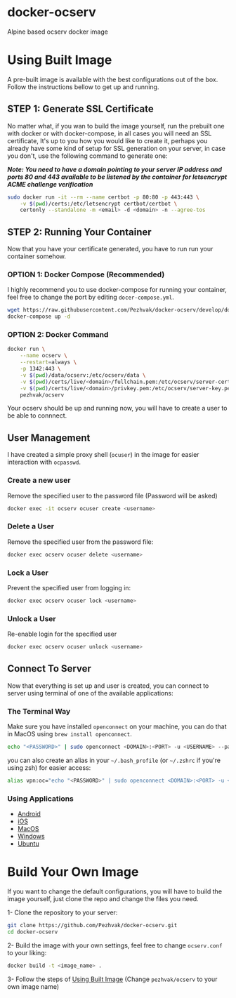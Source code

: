 # docker-ocserv
Alpine based ocserv docker image


# Using Built Image
A pre-built image is available with the best configurations out of the box. Follow the instructions bellow to get up and running.

## STEP 1: Generate SSL Certificate
No matter what, if you wan to build the image yourself, run the prebuilt one with docker or with docker-compose, in all cases you will need
an SSL certificate, It's up to you how you would like to create it, perhaps you already have some kind of setup for SSL generation on your server,
in case you don't, use the following command to generate one:

***Note: You need to have a domain pointing to your server IP address and ports 80 and 443 available to be listened by the container for
letsencrypt ACME challenge verification***

```BASH
sudo docker run -it --rm --name certbot -p 80:80 -p 443:443 \
    -v $(pwd)/certs:/etc/letsencrypt certbot/certbot \
    certonly --standalone -m <email> -d <domain> -n --agree-tos
```

## STEP 2: Running Your Container
Now that you have your certificate generated, you have to run run your container somehow.

### OPTION 1: Docker Compose (Recommended)

I highly recommend you to use docker-compose for running your container, feel free to change the port by editing `docer-compose.yml`.

```BASH
wget https://raw.githubusercontent.com/Pezhvak/docker-ocserv/develop/docker-compose.yml
docker-compose up -d
```

### OPTION 2: Docker Command
```BASH
docker run \
    --name ocserv \
    --restart=always \
    -p 1342:443 \
    -v $(pwd)/data/ocserv:/etc/ocserv/data \
    -v $(pwd)/certs/live/<domain>/fullchain.pem:/etc/ocserv/server-cert.pem \
    -v $(pwd)/certs/live/<domain>/privkey.pem:/etc/ocserv/server-key.pem \
    pezhvak/ocserv 
```

Your ocserv should be up and running now, you will have to create a user to be able to connnect.

## User Management
I have created a simple proxy shell (`ocuser`) in the image for easier interaction with `ocpasswd`.

### Create a new user

Remove the specified user to the password file (Password will be asked)
```BASH
docker exec -it ocserv ocuser create <username>
```

### Delete a User

Remove the specified user from the password file:
```BASH
docker exec ocserv ocuser delete <username>
```

### Lock a User

Prevent the specified user from logging in:
```BASH
docker exec ocserv ocuser lock <username>
```

### Unlock a User

Re-enable login for the specified user
```BASH
docker exec ocserv ocuser unlock <username>
```

## Connect To Server

Now that everything is set up and user is created, you can connect to server using terminal of one of the available applications:

### The Terminal Way
Make sure you have installed `openconnect` on your machine, you can do that in MacOS using `brew install openconnect`.

```BASH
echo "<PASSWORD>" | sudo openconnect <DOMAIN>:<PORT> -u <USERNAME> --passwd-on-stdin
```
you can also create an alias in your `~/.bash_profile` (or `~/.zshrc` if you're using zsh) for easier access:

```BASH
alias vpn:oc="echo "<PASSWORD>" | sudo openconnect <DOMAIN>:<PORT> -u <USERNAME> --passwd-on-stdin"
```

### Using Applications
- [Android](https://play.google.com/store/apps/details?id=com.cisco.anyconnect.vpn.android.avf&hl=en&gl=US)
- [iOS](https://apps.apple.com/us/app/cisco-anyconnect/id1135064690)
- [MacOS](https://www.cisco.com/c/en/us/support/docs/smb/routers/cisco-rv-series-small-business-routers/smb5642-install-cisco-anyconnect-secure-mobility-client-on-a-mac-com-rev1.html)
- [Windows](https://www.cisco.com/c/en/us/support/docs/smb/routers/cisco-rv-series-small-business-routers/smb5686-install-cisco-anyconnect-secure-mobility-client-on-a-windows.html)
- [Ubuntu](https://www.cisco.com/c/en/us/support/docs/smb/routers/cisco-rv-series-small-business-routers/Kmgmt-785-AnyConnect-Linux-Ubuntu.html)

# Build Your Own Image
If you want to change the default configurations, you will have to build the image yourself, just clone the repo and change the files you need.

1- Clone the repository to your server:
```BASH
git clone https://github.com/Pezhvak/docker-ocserv.git
cd docker-ocserv
```

2- Build the image with your own settings, feel free to change `ocserv.conf` to your liking:
```BASH
docker build -t <image_name> .
```

3- Follow the steps of [Using Built Image](#using-built-image) (Change `pezhvak/ocserv` to your own image name)
